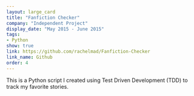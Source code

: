 ```yaml
---
layout: large_card
title: "Fanfiction Checker"
company: "Independent Project"
display_date: "May 2015 - June 2015"
tags: 
- Python
show: true
link: https://github.com/rachelmad/Fanfiction-Checker
link_name: Github
order: 4
---
```


This is a Python script I created using Test Driven Development (TDD) to track my favorite stories.